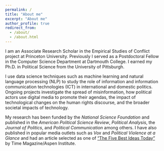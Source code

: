 ```yaml
---
permalink: /
title: "About me"
excerpt: "About me"
author_profile: true
redirect_from: 
  - /about/
  - /about.html
---
```


I am an Associate Research Scholar in the Empirical Studies of Conflict project at Princeton University. Previously I served as a Postdoctoral Fellow in the Computer Science Department at Dartmouth College. I earned my Ph.D. in Political Science from the University of Pittsburgh. 

I use data science techniques such as machine learning and natural language processing (NLP) to study the role of information and information communication technologies (ICT) in international and domestic politics. Ongoing projects investigate the spread of misinformation, how political actors use digital media to promote their agendas, the impact of technological changes on the human rights discourse, and the broader societal impacts of technology.

<!-- My research assesses the implications of competition between violent non-state groups and the communication strategies these groups employ. Related ongoing work aims to better measure and mitigate online dis/misinformation. My other research agendas aim to better measure and understand the changes in reporting on human rights over time, and developing models for forecasting the onset and intensity of violent political actions. A common thread across my research projects is the use of computational approaches such as machine learning, Bayesian statistics, and various techniques from natural language processing (NLP). -->

My research has been funded by the *National Science Foundation* and published in the *American Political Science Review*, *Political Analysis*, the *Journal of Politics*, and *Political Communication* among others. I have also published in popular media outlets such as *Vox* and *Political Violence at a Glance* and had an article selected as one of [“The Five Best Ideas Today”](https://time.com/3944498/americas-very-own-greece/) by Time Magazine/Aspen Institute.